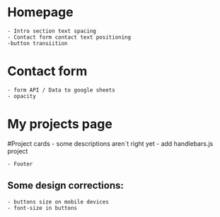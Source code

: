 # Homepage
    - Intro section text spacing
    - Contact form contact text positioning
    -button transiition

# Contact form
    - form API / Data to google sheets
    - opacity


# My projects page

 #Project cards
     - some descriptions aren´t right yet
     - add handlebars.js project

    - Footer


## Some design corrections: 
    - buttons size on mobile devices
    - font-size in buttons
    


